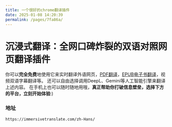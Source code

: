 ```yaml
---
title: 一个很好的chrome翻译插件
date: 2025-01-08 14:20:39
permalink: /pages/7fa86a/
---
```

# 沉浸式翻译：全网口碑炸裂的双语对照网页翻译插件

你可以**完全免费**地使用它来实时翻译外语网页，[PDF翻译](https://immersivetranslate.com/docs/usage/#pdf-文件翻译)，[EPUB电子书翻译](https://immersivetranslate.com/docs/usage/#epub-电子书阅读和双语导出)，视频双语字幕翻译等。
还可以自由选择调用DeepL、Gemini等人工智能引擎来翻译上述内容。
在手机上也可以随时随地用哦，**真正帮助你打破信息壁垒，选择下方的平台，立刻开始体验**:)



### 地址

```
https://immersivetranslate.com/zh-Hans/
```

